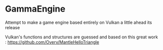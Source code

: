 # GammaEngine
Attempt to make a game engine based entirely on Vulkan a little ahead its release


Vulkan's functions and structures are guessed and based on this great work :
https://github.com/Overv/MantleHelloTriangle
